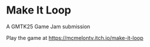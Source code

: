 # Make It Loop
A GMTK25 Game Jam submission

Play the game at https://mcmelontv.itch.io/make-it-loop
